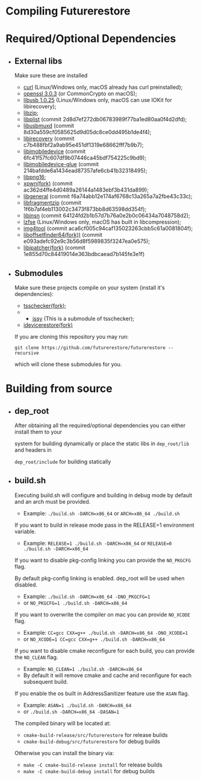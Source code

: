 # Compiling Futurerestore

# Required/Optional Dependencies
* ## External libs
  Make sure these are installed
    * [curl](https://github.com/curl/curl) (Linux/Windows only, macOS already has curl preinstalled);
    * [openssl 3.0.3](https://github.com/openssl/openssl) (or CommonCrypto on macOS);
    * [libusb 1.0.25](https://github.com/libusb/libusb) (Linux/Windows only, macOS can use IOKit for libirecovery);
    * [libzip](https://github.com/nih-at/libzip);
    * [libplist](https://github.com/libimobiledevice/libplist) (commit 2d8d7ef272db06783989f77ba1ed80aa0f4d2dfd);
    * [libusbmuxd](https://github.com/libimobiledevice/libusbmuxd) (commit 8d30a559cf0585625d9d05dc8ce0dd495b1de4f4);
    * [libirecovery](https://github.com/libimobiledevice/libirecovery) (commit c7b488fbf2a9ab95e451df1319e68662fff7b9b7);
    * [libimobiledevice](https://github.com/libimobiledevice/libimobiledevice) (commit 6fc41f57fc607df9b07446ca45bdf754225c9bd9);
    * [libimobiledevice-glue](https://github.com/libimobiledevice/libimobiledevice-glue) (commit 214bafdde6a1434ead87357afe6cb41b32318495);
    * [libpng16](https://github.com/glennrp/libpng);
    * [xpwn(fork)](https://github.com/planetbeing/xpwn.git) (commit ac362d4ffe4d0489a26144a1483ebf3b431da899);
    * [libgeneral](https://github.com/tihmstar/libgeneral) (commit f6a74abb12e174af6768c13a265a7a2fbe43c33c);
    * [libfragmentzip](https://github.com/tihmstar/libfragmentzip) (commit 1f6b7af4eb113002c3473f873bb8d63598dd354f);
    * [libinsn](https://github.com/tihmstar/libinsn) (commit 64124fd2b1b57d7b76a0e2b0c06434a7048758d2);
    * [lzfse](https://github.com/lzfse/lzfse) (Linux/Windows only, macOS has built in libcompression);
    * [img4tool](https://github.com/tihmstar/img4tool) (commit aca6cf005c94caf135023263cbb5c61a0081804f);
    * [liboffsetfinder64(fork))](https://github.com/tihmstar/liboffsetfinder64) (commit e093adefc92e9c3b56d8f5989835f3247ea0e575);
    * [libipatcher(fork)](https://github.com/Cryptiiiic/libipatcher) (commit 1e855d70c84419014e363bdbcaead7b145fe3e1f)

* ## Submodules
  Make sure these projects compile on your system (install it's dependencies):

    * [tsschecker(fork)](https://github.com/1Conan/tsschecker);
    * * [jssy](https://github.com/tihmstar/jssy) (This is a submodule of tsschecker);
    * [idevicerestore(fork)](https://github.com/futurerestore/idevicerestore)

  If you are cloning this repository you may run:

  ```git clone https://github.com/futurerestore/futurerestore --recursive```

  which will clone these submodules for you.

# Building from source
* ## dep_root
  After obtaining all the required/optional dependencies you can either install them to your

  system for building dynamically or place the static libs in `dep_root/lib` and headers in

  `dep_root/include` for building statically
* ## build.sh
  Executing build.sh will configure and building in debug mode by default and an arch must be provided.
  * Example: `./build.sh -DARCH=x86_64` or `ARCH=x86_64 ./build.sh`
  
  If you want to build in release mode pass in the RELEASE=1 environment variable.
  * Example: `RELEASE=1 ./build.sh -DARCH=x86_64` or `RELEASE=0 ./build.sh -DARCH=x86_64`

  If you want to disable pkg-config linking you can provide the `NO_PKGCFG` flag. 

  By default pkg-config linking is enabled. dep_root will be used when disabled.
  * Example: `./build.sh -DARCH=x86_64 -DNO_PKGCFG=1`
  * or `NO_PKGCFG=1 ./build.sh -DARCH=x86_64`
  
  If you want to overwrite the compiler on mac you can provide `NO_XCODE` flag.
  * Example: `CC=gcc CXX=g++ ./build.sh -DARCH=x86_64 -DNO_XCODE=1` 
  * or `NO_XCODE=1 CC=gcc CXX=g++ ./build.sh -DARCH=x86_64`

  If you want to disable cmake reconfigure for each build, you can provide the `NO_CLEAN` flag.
  * Example: `NO_CLEAN=1 ./build.sh -DARCH=x86_64`
  * By default it will remove cmake and cache and reconfigure for each subsequent build.
  
  If you enable the os built in AddressSanitizer feature use the `ASAN` flag.
  * Example: `ASAN=1 ./build.sh -DARCH=x86_64`
  * or `./build.sh -DARCH=x86_64 -DASAN=1`
  
  The compiled binary will be located at:
  * `cmake-build-release/src/futurerestore` for release builds
  * `cmake-build-debug/src/futurerestore` for debug builds
  
  Otherwise you can install the binary via:
  * `make -C cmake-build-release install` for release builds
  * `make -C cmake-build-debug install` for debug builds